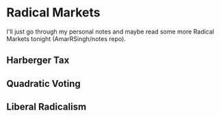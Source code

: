 # Radical Markets

I'll just go through my personal notes and maybe read some more Radical Markets tonight (AmarRSingh/notes repo).

## Harberger Tax

## Quadratic Voting

## Liberal Radicalism